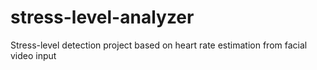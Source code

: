 # stress-level-analyzer
Stress-level detection project based on heart rate estimation from facial video input
